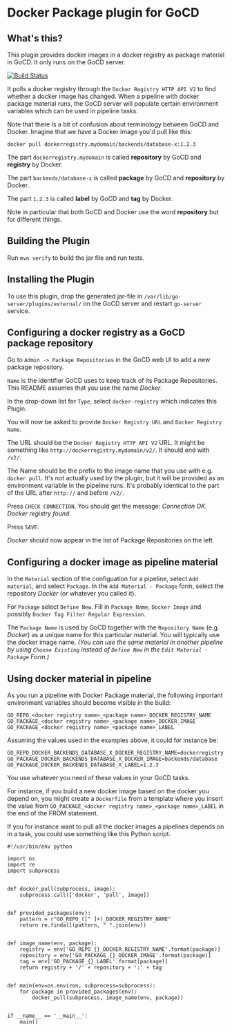 # Docker Package plugin for GoCD


## What's this?

This plugin provides docker images in a docker registry as package material in GoCD. It only runs on the GoCD server.

[![Build Status](https://travis-ci.org/magnus-lycka/gocd-docker-poller.svg?branch=master)](https://travis-ci.org/magnus-lycka/gocd-docker-poller)

It polls a docker registry through the `Docker Registry HTTP API V2` to find whether a docker image has changed. When a pipeline with docker package material runs, the GoCD server will populate certain environment variables which can be used in pipeline tasks.

Note that there is a bit of confusion about terminology between GoCD and Docker. Imagine that we have a Docker image you'd pull like this:

    docker pull dockerregistry.mydomain/backends/database-x:1.2.3

The part `dockerregistry.mydomain` is called **repository** by GoCD and **registry** by Docker.

The part `backends/database-x` is called **package** by GoCD and **repository** by Docker.

The part `1.2.3` is called **label** by GoCD and **tag** by Docker.

Note in particular that both GoCD and Docker use the word **repository** but for different things.


## Building the Plugin

Run `mvn verify` to build the jar file and run tests.


## Installing the Plugin

To use this plugin, drop the generated jar-file in `/var/lib/go-server/plugins/external/` on the GoCD server and restart `go-server` service.


## Configuring a docker registry as a GoCD package repository

Go to `Admin -> Package Repositories` in the GoCD web UI to add a new package repository.

`Name` is the identifier GoCD uses to keep track of its Package Repositories. This README assumes that you use the name *Docker*.

In the drop-down list for `Type`, select `docker-registry` which indicates this Plugin.

You will now be asked to provide `Docker Registry URL` and `Docker Registry Name`.

The URL should be the `Docker Registry HTTP API V2` URL. It might be something like `http://dockerregistry.mydomain/v2/`. It should end with `/v2/`.

The Name should be the prefix to the image name that you use with e.g. `docker pull`. It's not actually used by the plugin, but it will be provided as an environment variable in the pipeline runs. It's probably identical to the part of the URL after `http://` and before `/v2/`.

Press `CHECK CONNECTION`. You should get the message: *Connection OK. Docker registry found.*

Press `SAVE`.

*Docker* should now appear in the list of Package Repositories on the left.


## Configuring a docker image as pipeline material

In the `Material` section of the configuation for a pipeline, select `Add material`, and select `Package`.
In the `Add Material - Package` form, select the repository *Docker* (or whatever you called it).

For `Package` select `Define New`. Fill in `Package Name`, `Docker Image` and possibly `Docker Tag Filter Regular Expression`.

The `Package Name` is used by GoCD together with the `Repository Name` (e.g. *Docker*) as a unique name for this particular material. You will typically use the docker image name.
*(You can use the same material in another pipeline by using `Choose Existing` instead of `Define New` in the `Edit Material - Package` Form.)*


## Using docker material in pipeline

As you run a pipeline with Docker Package material, the following important environment variables should become visible in the build:

    GO_REPO_<docker registry name>_<package name>_DOCKER_REGISTRY_NAME
    GO_PACKAGE_<docker registry name>_<package name>_DOCKER_IMAGE
    GO_PACKAGE_<docker registry name>_<package name>_LABEL
 
 Assuming the values used in the examples above, it could for instance be:

    GO_REPO_DOCKER_BACKENDS_DATABASE_X_DOCKER_REGISTRY_NAME=dockerregistry.mydomain
    GO_PACKAGE_DOCKER_BACKENDS_DATABASE_X_DOCKER_IMAGE=backends/database
    GO_PACKAGE_DOCKER_BACKENDS_DATABASE_X_LABEL=1.2.3

You use whatever you need of these values in your GoCD tasks.

For instance, if you build a new docker image based on the docker you depend on, you might create a `Dockerfile` from a template where you insert the value from `GO_PACKAGE_<docker registry name>_<package name>_LABEL` in the end of the FROM statement.

If you for instance want to pull all the docker images a pipelines depends on in a task, you could use something like this Python script. 

    #!/usr/bin/env python
    
    import os
    import re
    import subprocess
    
    
    def docker_pull(subprocess, image):
        subprocess.call(['docker', 'pull', image])
    
    
    def provided_packages(env):
        pattern = r"GO_REPO_([^ ]+)_DOCKER_REGISTRY_NAME"
        return re.findall(pattern, " ".join(env))
    
    
    def image_name(env, package):
        registry = env['GO_REPO_{}_DOCKER_REGISTRY_NAME'.format(package)]
        repository = env['GO_PACKAGE_{}_DOCKER_IMAGE'.format(package)]
        tag = env['GO_PACKAGE_{}_LABEL'.format(package)]
        return registry + '/' + repository + ':' + tag
    
    
    def main(env=os.environ, subprocess=subprocess):
        for package in provided_packages(env):
            docker_pull(subprocess, image_name(env, package))
    
    
    if __name__ == '__main__':
        main()
